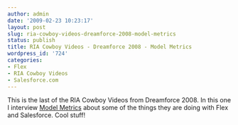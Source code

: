 ```yaml
---
author: admin
date: '2009-02-23 10:23:17'
layout: post
slug: ria-cowboy-videos-dreamforce-2008-model-metrics
status: publish
title: RIA Cowboy Videos - Dreamforce 2008 - Model Metrics
wordpress_id: '724'
categories:
- Flex
- RIA Cowboy Videos
- Salesforce.com
---
```


This is the last of the RIA Cowboy Videos from Dreamforce 2008. In this one I
interview [Model Metrics](http://www.modelmetrics.com) about some of the
things they are doing with Flex and Salesforce. Cool stuff!

